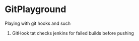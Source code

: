 # GitPlayground
Playing with git hooks and such

1) GitHook tat checks jenkins for failed builds before pushing